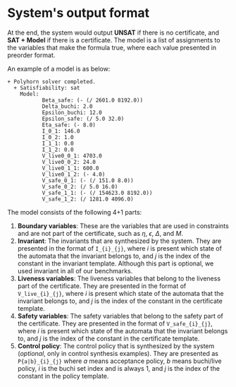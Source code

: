 # System's output format

At the end, the system would output **UNSAT** if there is no certificate, and **SAT + Model** if there is a certificate. 
The model is a list of assignments to the variables that make the formula true, where each value presented in preorder format.

An example of a model is as below:

```text
+ Polyhorn solver completed.
  + Satisfiability: sat
    Model:
           Beta_safe: (- (/ 2601.0 8192.0))
           Delta_buchi: 2.0
           Epsilon_buchi: 12.0
           Epsilon_safe: (/ 5.0 32.0)
           Eta_safe: (- 8.0)
           I_0_1: 146.0
           I_0_2: 1.0
           I_1_1: 0.0
           I_1_2: 0.0
           V_live0_0_1: 4703.0
           V_live0_0_2: 24.0
           V_live0_1_1: 600.0
           V_live0_1_2: (- 4.0)
           V_safe_0_1: (- (/ 151.0 8.0))
           V_safe_0_2: (/ 5.0 16.0)
           V_safe_1_1: (- (/ 154623.0 8192.0))
           V_safe_1_2: (/ 1281.0 4096.0)
```

The model consists of the following 4+1 parts:
1. **Boundary variables**: These are the variables that are used in constraints and are not part of the certificate, such as $\eta$, $\epsilon$, $\Delta$, and $M$. 
2. **Invariant**: The invariants that are synthesized by the system. They are presented in the format of `I_{i}_{j}`, where $i$ is present which state of the automata that the invariant belongs to, and $j$ is the index of the constant in the invariant template. Although this part is optional, we used invariant in all of our benchmarks.
3. **Liveness variables**: The liveness variables that belong to the liveness part of the certificate. They are presented in the format of `V_live_{i}_{j}`, where $i$ is present which state of the automata that the invariant belongs to, and $j$ is the index of the constant in the certificate template.
4. **Safety variables**: The safety variables that belong to the safety part of the certificate. They are presented in the format of `V_safe_{i}_{j}`, where $i$ is present which state of the automata that the invariant belongs to, and $j$ is the index of the constant in the certificate template.
5. **Control policy**: The control policy that is synthesized by the system (_optional_, only in control synthesis examples). They are presented as `P{a|b}_{i}_{j}` where $a$ means acceptance policy, $b$ means buchi/live policy, $i$ is the buchi set index and is always 1, and $j$ is the index of the constant in the policy template.


[//]: # (Remember that Delta_safe is hard-coded as 1, this should be mentioned somewhere.)

